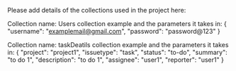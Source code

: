 Please add details of the collections used in the project here:

Collection name: Users
collection example and the parameters it takes in:
{
  "username": "examplemail@gmail.com",
  "password": "password@123"
}

Collection name: taskDeatils
collection example and the parameters it takes in:
{
  "project": "project1",
  "issuetype": "task",
  "status": "to-do",
  "summary": "to do 1",
  "description": "to do 1",
  "assignee": "user1",
  "reporter": "user1"
}
